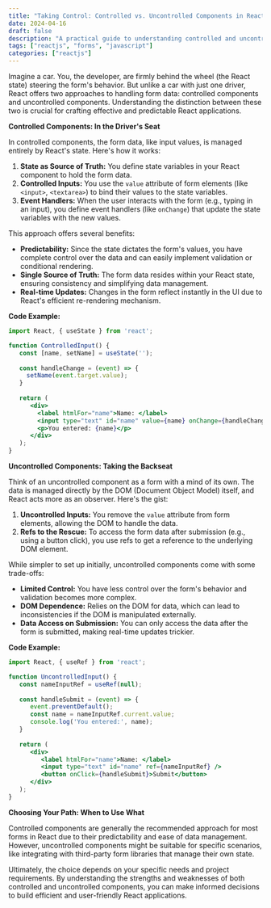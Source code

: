 ```yaml
---
title: "Taking Control: Controlled vs. Uncontrolled Components in React"
date: 2024-04-16
draft: false
description: "A practical guide to understanding controlled and uncontrolled components in React forms."
tags: ["reactjs", "forms", "javascript"]
categories: ["reactjs"]
---
```


Imagine a car. You, the developer, are firmly behind the wheel (the React state)
steering the form's behavior. But unlike a car with just one driver, React offers
two approaches to handling form data: controlled components and uncontrolled 
components. Understanding the distinction between these two is crucial for 
crafting effective and predictable React applications.

**Controlled Components: In the Driver's Seat**

In controlled components, the form data, like input values, is managed entirely 
by React's state. Here's how it works:

1. **State as Source of Truth:** You define state variables in your React 
component to hold the form data.
2. **Controlled Inputs:** You use the `value` attribute of form 
elements (like `<input>`, `<textarea>`) to bind their values to the state variables.
3. **Event Handlers:** When the user interacts with the form (e.g., typing 
in an input), you define event handlers (like `onChange`) that update the state variables with the new values.

This approach offers several benefits:

- **Predictability:** Since the state dictates the form's values, you have 
complete control over the data and can easily implement validation or conditional 
rendering.
- **Single Source of Truth:** The form data resides within your React state,
ensuring consistency and simplifying data management.
- **Real-time Updates:** Changes in the form reflect instantly in the UI 
due to React's efficient re-rendering mechanism.

**Code Example:**
```jsx
import React, { useState } from 'react';

function ControlledInput() {
   const [name, setName] = useState('');
   
   const handleChange = (event) => {  
     setName(event.target.value);
   }
   
   return (
      <div>
        <label htmlFor="name">Name: </label>
        <input type="text" id="name" value={name} onChange={handleChange} />
        <p>You entered: {name}</p>
      </div>
   );
}
```

**Uncontrolled Components: Taking the Backseat**

Think of an uncontrolled component as a form with a mind of its own. The data 
is managed directly by the DOM (Document Object Model) itself, and React acts 
more as an observer. Here's the gist:

1. **Uncontrolled Inputs:** You remove the `value` attribute from form elements, 
allowing the DOM to handle the data.
2. **Refs to the Rescue:** To access the form data after submission (e.g., using 
a button click), you use refs to get a reference to the underlying DOM element.

While simpler to set up initially, uncontrolled components come with some 
trade-offs:

- **Limited Control:** You have less control over the form's behavior and 
validation becomes more complex.
- **DOM Dependence:** Relies on the DOM for data, which can lead to 
inconsistencies if the DOM is manipulated externally.
- **Data Access on Submission:** You can only access the data after the form 
is submitted, making real-time updates trickier.

**Code Example:**
```jsx
import React, { useRef } from 'react';

function UncontrolledInput() {
   const nameInputRef = useRef(null);
   
   const handleSubmit = (event) => {
      event.preventDefault();
      const name = nameInputRef.current.value;
      console.log('You entered:', name);
   }
   
   return (
      <div>
         <label htmlFor="name">Name: </label>
         <input type="text" id="name" ref={nameInputRef} />
         <button onClick={handleSubmit}>Submit</button>
      </div>
   );
}
```

**Choosing Your Path: When to Use What**

Controlled components are generally the recommended approach for most 
forms in React due to their predictability and ease of data management. 
However, uncontrolled components might be suitable for specific scenarios, 
like integrating with third-party form libraries that manage their own state.

Ultimately, the choice depends on your specific needs and project requirements. 
By understanding the strengths and weaknesses of both controlled and 
uncontrolled components, you can make informed decisions to build efficient 
and user-friendly React applications.
